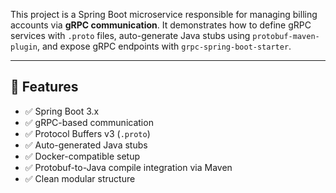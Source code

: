 This project is a Spring Boot microservice responsible for managing billing accounts via **gRPC communication**. It demonstrates how to define gRPC services with `.proto` files, auto-generate Java stubs using `protobuf-maven-plugin`, and expose gRPC endpoints with `grpc-spring-boot-starter`.

---

## 🚀 Features

- ✅ Spring Boot 3.x
- ✅ gRPC-based communication
- ✅ Protocol Buffers v3 (`.proto`)
- ✅ Auto-generated Java stubs
- ✅ Docker-compatible setup
- ✅ Protobuf-to-Java compile integration via Maven
- ✅ Clean modular structure
